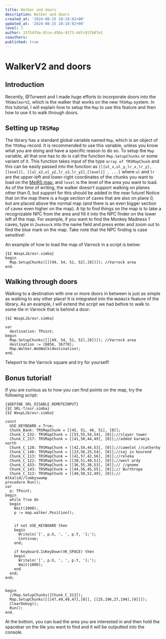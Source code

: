 ```yaml
---
title: Walker and doors
description: Walker and doors
created_at: '2024-08-15 10:18:02+00'
updated_at: '2024-08-15 10:18:02+00'
level: 1
author: 33f54f9a-91ce-458a-9173-4dfc91fb87e1
coauthors:
published: true
---
```

# WalkerV2 and doors
## Introduction

Recently, @Torwent and I made huge efforts to incorporate doors into the `TRSWalkerV2`, which is the walker that works on the new `TRSMap` system.  In this tutorial, I will explain how to setup the `Map` to use this feature and then how to use it to walk through doors.

## Setting up `TRSMap`
The library has a standard global variable named `Map`, which is an object of the `TRSMap` record. It is recommended to use this variable, unless you know what you are doing and have a specific reason to do so. To setup the `Map` variable, all that one has to do is call the function `Map.SetupChunks` or some variant of it. This function takes input of the type `array of TRSMapChunk` and this can be easily passed into the function as `[[[ul_x,ul_y,lr_x,lr_y],[level]], [[ul_x2,ul_y2,lr_x2,lr_y2],[level]] , ...]` where `ul` and `lr` are the upper-left and lower-right coordinates of the chunks you want to load on the [MejRS map](https://mejrs.github.io/osrs?m=-1&z=1&p=0&x=3136&y=3385&layer=grid), and `level` is the level of the area you want to load. As of the time of writing, the walker doesn't support walking on planes other than 0, but support for this should be added in the near future! Notice that on the map there is a huge section of caves that are also on plane 0, but are placed above the normal map (and there is an even bigger section of caves even higher on the map). A tip to find things on the map is to take a recognizable NPC from the area and fill it into the NPC finder on the lower left of the map. For example, if you want to find the Monkey Madness 1 caves, type in `Zooknock` into the name field and press enter and zoom out to find the blue mark on the map. Take note that the NPC finding is case sensitive! 

An example of how to load the map of Varrock in a script is below:
```
{$I WaspLib/osr.simba}
begin
  Map.SetupChunks([[[49, 54, 51, 52],[0]]]); //Varrock area
end.
```
## Walking through doors
Walking to a destination with one or more doors in between is just as simple as walking to any other place! It is integrated into the `WebWalk` feature of the library. As an example, I will extend the script we had before to walk to some tile in Varrock that is behind a door:
```
{$I WaspLib/osr.simba}

var
  destination: TPoint;
begin
  Map.SetupChunks([[[49, 54, 51, 52],[0]]]); //Varrock area
  destination := [8856, 36778];
  Map.Walker.WebWalk(destination);
end.     
```
Teleport to the Varrock square and try for yourself!

## Bonus tutorial!
If you are curious as to how you can find points on the map, try the following script:
```
{$DEFINE SRL_DISABLE_REMOTEINPUT}
{$I SRL-T/osr.simba}
{$I WaspLib/osr.simba}

const
  USE_KEYBOARD = True;
  Chunk_Bank: TRSMapChunk = [[45, 51, 46, 51], [0]];
  Chunk_C_532: TRSMapChunk = [[53,55,54,54], [0]];//slayer tower
  Chunk_C_217: TRSMapChunk = [[41,50,44,49], [0]];//added karamja north
  Chunk_C_128: TRSMapChunk = [[42,54,44,53], [0]];//camelot //catherby
  Chunk_C_146: TRSMapChunk = [[23,56,25,54], [0]];//saj in kourend
  Chunk_C_113: TRSMapChunk = [[41,57,42,56], [0]];//releka
  Chunk_C_122: TRSMapChunk = [[38,51,40,51], [0]];//west ardy
  Chunk_C_433: TRSMapChunk = [[36,55,38,53], [0]];// //gnome
  Chunk_C_143: TRSMapChunk = [[44,56,45,55], [0]];// Burthrope
  Chunk_C_313: TRSMapChunk = [[49,50,52,49], [0]];// Alkalid//lumbyswamp
procedure Run();
var
  p: TPoint;
begin
  while True do
  begin
    Wait(1000);
    p := map.walker.Position();


    if not USE_KEYBOARD then
    begin
      Writeln('[', p.X, ', ', p.Y, '];');
      Continue;
    end;

    if Keyboard.IsKeyDown(VK_SPACE) then
    begin
      Writeln('[', p.X, ', ', p.Y, '];');
      Wait(1000);
    end
  end;
end;


begin
  //Map.SetupChunks([Chunk_C_313]);
  Map.SetupChunks([[[47,49,49,47],[0]], [[25,196,27,194],[0]]]);
  ClearDebug();
  Run();
end.
```
At the bottom, you can load the area you are interested in and then hold the spacebar on the tile you want to find and it will be outputted into the console.

